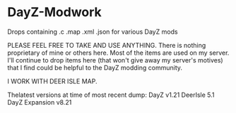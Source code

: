 # DayZ-Modwork
Drops containing .c .map .xml .json for various DayZ mods

PLEASE FEEL FREE TO TAKE AND USE ANYTHING. There is nothing proprietary of mine or others here.  Most of the items are used on my server.  I'll continue to drop items here (that won't give away my server's motives) that I find could be helpful to the DayZ modding community.

I WORK WITH DEER ISLE MAP.  

Thelatest versions at time of most recent dump: 
DayZ v1.21
DeerIsle 5.1
DayZ Expansion v8.21
